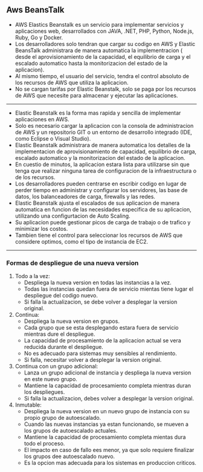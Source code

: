## Aws BeansTalk

* AWS Elastics Beanstalk es un servicio para implementar servicios y aplicaciones web, desarrollados con JAVA, .NET, PHP, Python, Node.js, Ruby, Go y Docker.
* Los desarrolladores solo tendran que cargar su codigo en AWS y Elastic BeansTalk administrara de manera automatica la implementracion ( desde el aprovisionamiento de la capacidad, el equilibrio de carga y el escalado automatico hasta la monitorizacion del estado de la aplicacion).
* Al mismo tiempo, el usuario del servicio, tendra el control absoluto de los recursos de AWS que utiliza la aplicacion.
* No se cargan tarifas por Elastic Beanstalk, solo se paga por los recursos de AWS que necesite para almacenar y ejecutar las aplicaciones.
---
* Elastic Beanstalk es la forma mas rapida y sencilla de implementar aplicaciones en AWS.
* Solo es necesario cargar la aplicacion con la consola de administracion de AWS y un repositorio GIT o un entorno de desarrollo integrado (IDE, como Eclipse o Visual Studio).
* Elastic Beanstalk administrara de manera automatica los detalles de la implementacion de aprovisionamiento de capacidad, equilibrio de carga, escalado automatico y la monitorizacion del estado de la aplicacion.
* En cuestio de minutos, la aplicacion estara lista para utilizarse sin que tenga que realizar ninguna tarea de configuracion de la infraestructura o de los recursos.
* Los desarrolladores pueden centrarse en escribir codigo en lugar de perder tiempo en administrar y configurar los servidores, las base de datos, los balanceadores de carga, firewalls y las redes.
* Elastic Beanstalk ajusta el escalados de sus aplicacion de manera automatica en funcion de las necesidades especifica de su aplicacion, utilizando una configurtacion de Auto Scaling.
* Su aplicacion puede gestionar picos de carga de trabajo o de trafico y minimizar los costos.
* Tambien tiene el control para seleccionar los recursos de AWS que considere optimos, como el tipo de instancia de EC2.

---
### Formas de despliegue de una nueva version
1. Todo a la vez:
    - Despliega la nueva version en todas las instancias a la vez.
    - Todas las instancias quedan fuera de servicio mientas tiene lugar el despliegue del codigo nuevo.
    - Si falla la actualizacion, se debe volver a desplegar la version original.
2. Continua:
    - Despliega la nueva version en grupos.
    - Cada grupo que se esta desplegando estara fuera de servicio mientras dure el despliegue.
    - La capacidad de procesamiento de la aplicacion actual se vera reducida durante el despliegue.
    - No es adecuado para sistemas muy sensibles al rendimiento.
    - Si falla, necesitar volver a desplegar la version original.
3. Continua con un grupo adicional:
    - Lanza un grupo adicional de instancia y despliega la nueva version en este nuevo grupo.
    - Mantiene la capacidad de procesamiento completa mientras duran los despliegues.
    - Si falla la actualizacion, debes volver a desplegar la version original.
4. Inmutable:
    - Despliega la nueva version en un nuevo grupo de instancia con su propio grupo de autoescalado.
    - Cuando las nuevas instancias ya estan funcionando, se mueven a los grupos de autoescalado actuales.
    - Mantiene la capacidad de procesamiento completa mientas dura todo el proceso.
    - El impacto en caso de fallo ees menor, ya que solo requiere finalizar los grupos dee autoescalado nuevo.
    - Es la opcion mas adecuada para los sistemas en produccion criticos.

